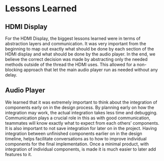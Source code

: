 # Lessons Learned

## HDMI Display
For the HDMI Display, the biggest lessons learned were in terms of abstraction layers and communication. It was very important from the beginning to map out exactly what should be done by each section of the HDMI display and what should be done by the audio player. In the end, we believe the correct decision was made by abstracting only the needed methods outside of the thread the HDMI uses. This allowed for a non-blocking approach that let the main audio player run as needed without any delay.

## Audio Player
We learned that it was extremely important to think about the integration of components early on in the design process. By planning early on how the integration may work, the actual integration takes less time and debugging. Communication plays a crucial role in this as with good communication, teammates will know exactly what to expect from each others’ components. It is also important to not save integration for later on in the project. Having integration between unfinished components earlier on in the design timeline, helps facilitate conversations as to how to improve individual components for the final implementation. Once a minimal product, with integration of individual components, is made it is much easier to later add features to it. 
